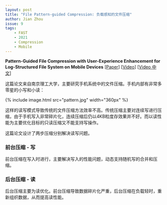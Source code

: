 ```yaml
---
layout: post
title: "File Pattern-guided Compression: 负载感知的文件压缩"
author: Jian Zhou
issue: 9
tags:
    - FAST
    - 2021
    - Compression
    - Mobile
---
```


**Pattern-Guided File Compression with User-Experience Enhancement for Log-Structured File System on Mobile Devices**
[[Paper](https://www.usenix.org/system/files/fast21-ji.pdf)] [[Video](https://www.youtube.com/watch?v=fubyf-a-enk)] [[Video 中文](https://ipads.se.sjtu.edu.cn/chinasys21/vedios/Pattern-Guided%20File%20Compression%20with%20User-Experience%20Enhancement%20for%20Log-Structured%20File%20System%20on%20Mobile%20Devices-%E8%96%9B%E6%98%A5.mp4)]

这篇论文来自南京理工大学，主要研究手机系统中的文件压缩。手机内部有非常多零星的小写和小读：

{% include image.html src="pattern.jpg" width="360px" %}

这样的读写模式导致传统的文件压缩方法效率不高。传统压缩主要对连续写进行压缩，由于手机写入非常碎片化，连续压缩后仍以4KB粒度存效果并不好。而以读性能为主要优化目标的只读压缩又不能支持写操作。

这篇论文设计了两步压缩分别解决读写问题。

### 前台压缩 - 写

前台压缩在写入时进行，主要解决写入的性能问题，动态支持随机写的合并和压缩。

### 后台压缩 - 读

后台压缩主要为读优化。前台压缩导致数据碎片化严重，后台压缩在负载轻时，重新组织数据，从而提高读性能。